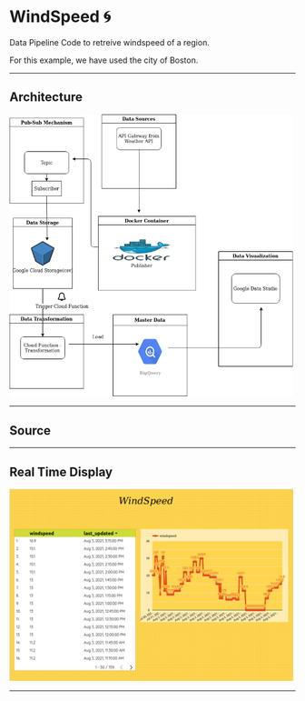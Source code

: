 # WindSpeed 🌀

 Data Pipeline Code to retreive windspeed of a region.

For this example, we have used the city of Boston. 

--- 

## Architecture

<img src="https://github.com/rajath95/WindSpeed/blob/main/arch.png" alt="Output" width="500"/>

---

## Source 



---

## Real Time Display

<img src="https://github.com/rajath95/WindSpeed/blob/main/output.png" alt="Output" width="500"/>


---
 
